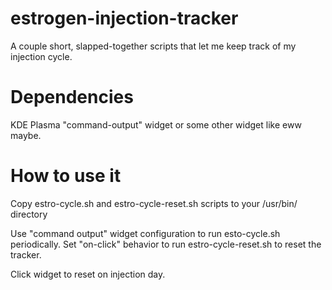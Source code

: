 # estrogen-injection-tracker
A couple short, slapped-together scripts that let me keep track of my injection cycle.

# Dependencies

KDE Plasma "command-output" widget or some other widget like eww maybe.

# How to use it

Copy estro-cycle.sh and estro-cycle-reset.sh scripts to your /usr/bin/ directory

Use "command output" widget configuration to run esto-cycle.sh periodically. Set "on-click" behavior to run estro-cycle-reset.sh to reset the tracker.

Click widget to reset on injection day.

